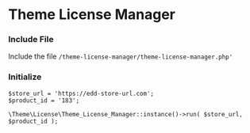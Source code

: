 # Theme License Manager

### Include File
Include the file `/theme-license-manager/theme-license-manager.php'`

### Initialize
```
$store_url = 'https://edd-store-url.com';
$product_id = '183';

\Theme\License\Theme_License_Manager::instance()->run( $store_url, $product_id );
```
